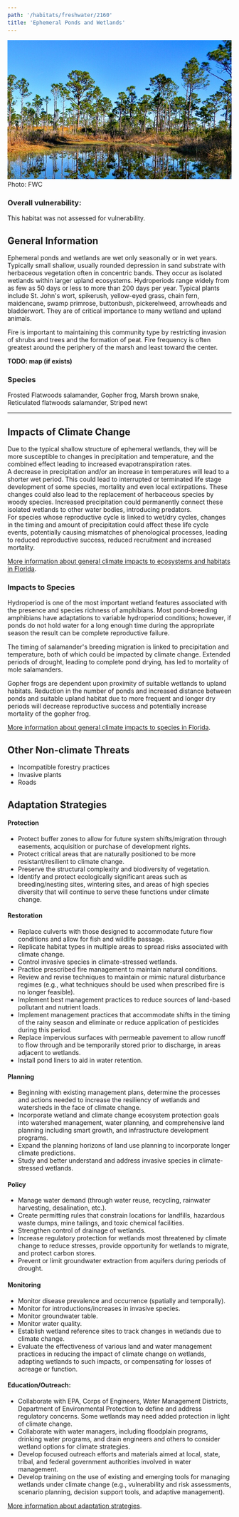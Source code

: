 ```yaml
---
path: '/habitats/freshwater/2160'
title: 'Ephemeral Ponds and Wetlands'
---
```


<content-header icon="freshwater_nonforested_wetlands" title="Ephemeral Ponds and Wetlands" subtitle="within Freshwater Non-forested Wetlands">
</content-header>

<div id="TopSection">

<div class="header-photo"><img src="2160.jpg" alt="Photo for 2160"/>
<figcaption>Photo: FWC</figcaption></div>

<div>

### Overall vulnerability:

This habitat was not assessed for vulnerability.



</div>
</div>

## General Information

Ephemeral ponds and wetlands are wet only seasonally or in wet years.  Typically small shallow, usually rounded depression in sand substrate with herbaceous vegetation often in concentric bands.  They occur as isolated wetlands within larger upland ecosystems.  Hydroperiods range widely from as few as 50 days or less to more than 200 days per year.  Typical plants include St. John's wort, spikerush, yellow-eyed grass, chain fern, maidencane, swamp primrose, buttonbush, pickerelweed, arrowheads and bladderwort.  They are of critical importance to many wetland and upland animals.  

Fire is important to maintaining this community type by restricting invasion of shrubs and trees and the formation of peat.  Fire frequency is often greatest around the periphery of the marsh and least toward the center.



**TODO: map (if exists)**

### Species

Frosted Flatwoods salamander, Gopher frog, Marsh brown snake, Reticulated flatwoods salamander, Striped newt

<hr />

## Impacts of Climate Change

Due to the typical shallow structure of ephemeral wetlands, they will be more susceptible to changes in precipitation and temperature, and the combined effect leading to increased evapotranspiration rates. <br />A decrease in precipitation and/or an increase in temperatures will lead to a shorter wet period. This could lead to  interrupted or terminated life stage development of some species, mortality and even local extirpations.  These changes could also lead to the replacement of herbaceous species by woody species. Increased precipitation could permanently connect these isolated wetlands to other water bodies, introducing predators.  <br />For species whose reproductive cycle is linked to wet/dry cycles, changes in the timing and amount of precipitation could affect these life cycle events, potentially causing mismatches of phenological processes, leading to reduced reproductive success, reduced recruitment and increased mortality.



[More information about general climate impacts to ecosystems and habitats in Florida](/impacts/habitats).

### Impacts to Species

Hydroperiod is one of the most important wetland features associated with the presence and species richness of amphibians.  Most pond-breeding amphibians have adaptations to variable hydroperiod conditions; however, if ponds do not hold water for a long enough time during the appropriate season the result can be complete reproductive failure.  

The timing of salamander's breeding migration is linked to precipitation and temperature, both of which could be impacted by climate change.  Extended periods of drought, leading to complete pond drying, has led to mortality of mole salamanders.   

Gopher frogs are dependent upon proximity of suitable wetlands to upland habitats.  Reduction in the number of ponds and increased distance between ponds and suitable upland habitat due to more frequent and longer dry periods will decrease reproductive success and potentially increase mortality of the gopher frog.

[More information about general climate impacts to species in Florida](/impacts/species).

## Other Non-climate Threats

-	Incompatible forestry practices
-	Invasive plants
-	Roads


## Adaptation Strategies

#### Protection

- Protect buffer zones to allow for future system shifts/migration through easements, acquisition or purchase of development rights.
- Protect critical areas that are naturally positioned to be more resistant/resilient to climate change.
- Preserve the structural complexity and biodiversity of vegetation.
- Identify and protect ecologically significant areas such as breeding/nesting sites, wintering sites, and areas of high species diversity that will continue to serve these functions under climate change.


#### Restoration

- Replace culverts with those designed to accommodate future flow conditions and allow for fish and wildlife passage.
- Replicate habitat types in multiple areas to spread risks associated with climate change.
- Control invasive species in climate-stressed wetlands.
- Practice prescribed fire management to maintain natural conditions.
- Review and revise techniques to maintain or mimic natural disturbance regimes (e.g., what techniques should be used when prescribed fire is no longer feasible).
- Implement best management practices to reduce sources of land-based pollutant and nutrient loads.
- Implement management practices that accommodate shifts in the timing of the rainy season and eliminate or reduce application of pesticides during this period.
- Replace impervious surfaces with permeable pavement to allow runoff to flow through and be temporarily stored prior to discharge, in areas adjacent to wetlands.
- Install pond liners to aid in water retention.


#### Planning

- Beginning with existing management plans, determine the processes and actions needed to increase the resiliency of wetlands and watersheds in the face of climate change.
- Incorporate wetland and climate change ecosystem protection goals into watershed management, water planning, and comprehensive land planning including smart growth, and infrastructure development programs.
- Expand the planning horizons of land use planning to incorporate longer climate predictions.
- Study and better understand and address invasive species in climate-stressed wetlands.


#### Policy

- Manage water demand (through water reuse, recycling, rainwater harvesting, desalination, etc.).
- Create permitting rules that constrain locations for landfills, hazardous waste dumps, mine tailings, and toxic chemical facilities.
- Strengthen control of drainage of wetlands.
- Increase regulatory protection for wetlands most threatened by climate change to reduce stresses, provide opportunity for wetlands to migrate, and protect carbon stores.
- Prevent or limit groundwater extraction from aquifers during periods of drought.


#### Monitoring

- Monitor disease prevalence and occurrence (spatially and temporally).
- Monitor for introductions/increases in invasive species.
- Monitor groundwater table.
- Monitor water quality.
- Establish wetland reference sites to track changes in wetlands due to climate change.
- Evaluate the effectiveness of various land and water management practices in reducing the impact of climate change on wetlands, adapting wetlands to such impacts, or compensating for losses of  acreage or function.


#### Education/Outreach: 

- Collaborate with EPA, Corps of Engineers, Water Management Districts, Department of Environmental Protection to define and address regulatory concerns. Some wetlands may need added protection in light of climate change.
- Collaborate with water managers, including floodplain programs, drinking water programs, and drain engineers and others to consider wetland options for climate strategies.
- Develop focused outreach efforts and materials aimed at local, state, tribal, and federal government authorities involved in water management.
- Develop training on the use of existing and emerging tools for managing wetlands under climate change (e.g., vulnerability and risk assessments, scenario planning, decision support tools, and adaptive management).




[More information about adaptation strategies](/strategies).



